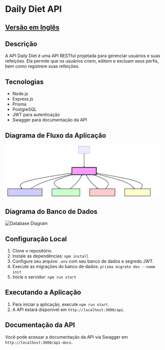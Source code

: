 # Daily Diet API

## [Versão em Inglês](README.md)

## Descrição

A API Daily Diet é uma API RESTful projetada para gerenciar usuários e suas refeições. Ela permite que os usuários criem, editem e excluam seus perfis, bem como registrem suas refeições.

## Tecnologias

- Node.js
- Express.js
- Prisma
- PostgreSQL
- JWT para autenticação
- Swagger para documentação da API

## Diagrama de Fluxo da Aplicação

![Application Flow Diagram](./assets/diagrama_fluxo.svg)


## Diagrama do Banco de Dados

![Database Diagram](/assets/database_diagram.svg)


## Configuração Local

1. Clone o repositório.
2. Instale as dependências: `npm install`
3. Configure seu arquivo `.env` com seu banco de dados e segredo JWT.
4. Execute as migrações do banco de dados: `prisma migrate dev --name init`
5. Inicie o servidor: `npm run start`

## Executando a Aplicação

1. Para iniciar a aplicação, execute `npm run start`.
2. A API estará disponível em `http://localhost:3000/api`.

## Documentação da API

Você pode acessar a documentação da API via Swagger em `http://localhost:3000/api-docs`.
